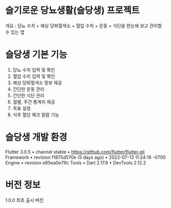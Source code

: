 # 슬기로운 당뇨생활(슬당생) 프로젝트

개요 : 당뇨 수치 + 예상 당화혈색소 + 혈압 수치 + 운동 + 식단을 한눈에 보고 관리할 수 있는 앱

# 슬당생 기본 기능

1. 당뇨 수치 입력 및 확인
2. 혈압 수치 입력 및 확인
3. 예상 당화혈색소 정보 제공
4. 간단한 운동 관리
5. 간단한 식단 관리
6. 월별, 주간 통계치 제공
7. 목표 설정
8. 식후 혈당 체크 알람 기능

# 슬당생 개발 환경

Flutter 3.0.5 • channel stable • https://github.com/flutter/flutter.git
Framework • revision f1875d570e (5 days ago) • 2022-07-13 11:24:16 -0700
Engine • revision e85ea0e79c
Tools • Dart 2.17.6 • DevTools 2.12.2

# 버전 정보

1.0.0
최초 출시 버전